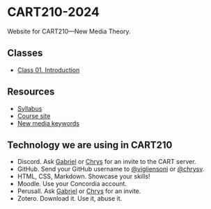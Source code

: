 # CART210-2024
Website for CART210—New Media Theory.
## Classes
- [Class 01. Introduction](https://concordia-dcart.github.io/CART210-2024/C01-introduction)

## Resources
- [Syllabus](https://drive.google.com/file/d/1aucaCLxYD-4tfr-pDtnQw6uOi3R3SdtV/view?usp=drive_link)
- [Course site](https://concordia-dcart.github.io/CART210-2024/)
- [New media keywords](/glossary.md)


## Technology we are using in CART210
- Discord. Ask [Gabriel](mailto:gabriel.vigliensoni@concordia.ca) or [Chrys](mailto:chrys.vilvang@concordia.ca) for an invite to the CART server.
- GitHub. Send your GitHub username to [@vigliensoni](https://github.com/vigliensoni) or [@chrysv](https://github.com/chrysv).
- HTML, CSS, Markdown. Showcase your skills!
- Moodle. Use your Concordia account.
- Perusall. Ask [Gabriel](mailto:gabriel.vigliensoni@concordia.ca) or [Chrys](mailto:chrys.vilvang@concordia.ca) for an invite.
- Zotero. Download it. Use it, abuse it.
